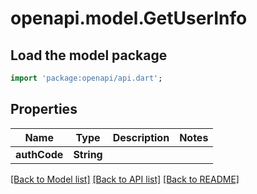 # openapi.model.GetUserInfo

## Load the model package
```dart
import 'package:openapi/api.dart';
```

## Properties
Name | Type | Description | Notes
------------ | ------------- | ------------- | -------------
**authCode** | **String** |  | 

[[Back to Model list]](../README.md#documentation-for-models) [[Back to API list]](../README.md#documentation-for-api-endpoints) [[Back to README]](../README.md)


